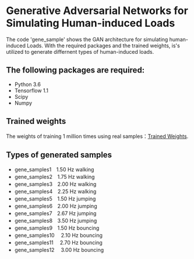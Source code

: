 # Generative Adversarial Networks for Simulating Human-induced Loads
The code 'gene_sample' shows the GAN architecture for simulating human-induced Loads. With the required packages and the trained weights, is's utilized to generate differnent types of human-induced loads.

## The following packages are required:
* Python 3.6
* Tensorflow 1.1
* Scipy
* Numpy

## Trained weights
The weights of training 1 million times using real samples：[Trained Weights](https://drive.google.com/open?id=1zLen63lKyv1qlwWiyPUyaSeSL2Mbj46U).

## Types of generated samples
* gene_samples1　1.50 Hz walking
* gene_samples2　1.75 Hz walking
* gene_samples3　2.00 Hz walking
* gene_samples4　2.25 Hz walking
* gene_samples5　1.50 Hz jumping
* gene_samples6　2.00 Hz jumping
* gene_samples7　2.67 Hz jumping
* gene_samples8　3.50 Hz jumping
* gene_samples9　1.50 Hz bouncing
* gene_samples10　 2.10 Hz bouncing
* gene_samples11　 2.70 Hz bouncing
* gene_samples12　 3.00 Hz bouncing
